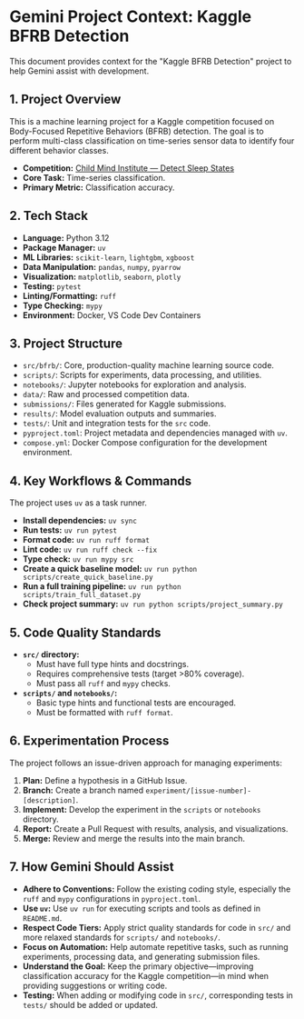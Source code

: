 # Gemini Project Context: Kaggle BFRB Detection

This document provides context for the "Kaggle BFRB Detection" project to help Gemini assist with development.

## 1. Project Overview

This is a machine learning project for a Kaggle competition focused on Body-Focused Repetitive Behaviors (BFRB) detection. The goal is to perform multi-class classification on time-series sensor data to identify four different behavior classes.

- **Competition:** [Child Mind Institute — Detect Sleep States](https://www.kaggle.com/competitions/child-mind-institute-detect-sleep-states)
- **Core Task:** Time-series classification.
- **Primary Metric:** Classification accuracy.

## 2. Tech Stack

- **Language:** Python 3.12
- **Package Manager:** `uv`
- **ML Libraries:** `scikit-learn`, `lightgbm`, `xgboost`
- **Data Manipulation:** `pandas`, `numpy`, `pyarrow`
- **Visualization:** `matplotlib`, `seaborn`, `plotly`
- **Testing:** `pytest`
- **Linting/Formatting:** `ruff`
- **Type Checking:** `mypy`
- **Environment:** Docker, VS Code Dev Containers

## 3. Project Structure

- `src/bfrb/`: Core, production-quality machine learning source code.
- `scripts/`: Scripts for experiments, data processing, and utilities.
- `notebooks/`: Jupyter notebooks for exploration and analysis.
- `data/`: Raw and processed competition data.
- `submissions/`: Files generated for Kaggle submissions.
- `results/`: Model evaluation outputs and summaries.
- `tests/`: Unit and integration tests for the `src` code.
- `pyproject.toml`: Project metadata and dependencies managed with `uv`.
- `compose.yml`: Docker Compose configuration for the development environment.

## 4. Key Workflows & Commands

The project uses `uv` as a task runner.

- **Install dependencies:** `uv sync`
- **Run tests:** `uv run pytest`
- **Format code:** `uv run ruff format`
- **Lint code:** `uv run ruff check --fix`
- **Type check:** `uv run mypy src`
- **Create a quick baseline model:** `uv run python scripts/create_quick_baseline.py`
- **Run a full training pipeline:** `uv run python scripts/train_full_dataset.py`
- **Check project summary:** `uv run python scripts/project_summary.py`

## 5. Code Quality Standards

- **`src/` directory:**
    - Must have full type hints and docstrings.
    - Requires comprehensive tests (target >80% coverage).
    - Must pass all `ruff` and `mypy` checks.
- **`scripts/` and `notebooks/`:**
    - Basic type hints and functional tests are encouraged.
    - Must be formatted with `ruff format`.

## 6. Experimentation Process

The project follows an issue-driven approach for managing experiments:
1.  **Plan:** Define a hypothesis in a GitHub Issue.
2.  **Branch:** Create a branch named `experiment/[issue-number]-[description]`.
3.  **Implement:** Develop the experiment in the `scripts` or `notebooks` directory.
4.  **Report:** Create a Pull Request with results, analysis, and visualizations.
5.  **Merge:** Review and merge the results into the main branch.

## 7. How Gemini Should Assist

- **Adhere to Conventions:** Follow the existing coding style, especially the `ruff` and `mypy` configurations in `pyproject.toml`.
- **Use `uv`:** Use `uv run` for executing scripts and tools as defined in `README.md`.
- **Respect Code Tiers:** Apply strict quality standards for code in `src/` and more relaxed standards for `scripts/` and `notebooks/`.
- **Focus on Automation:** Help automate repetitive tasks, such as running experiments, processing data, and generating submission files.
- **Understand the Goal:** Keep the primary objective—improving classification accuracy for the Kaggle competition—in mind when providing suggestions or writing code.
- **Testing:** When adding or modifying code in `src/`, corresponding tests in `tests/` should be added or updated.

